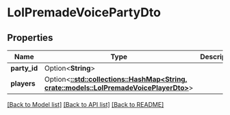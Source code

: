 # LolPremadeVoicePartyDto

## Properties

Name | Type | Description | Notes
------------ | ------------- | ------------- | -------------
**party_id** | Option<**String**> |  | [optional]
**players** | Option<[**::std::collections::HashMap<String, crate::models::LolPremadeVoicePlayerDto>**](LolPremadeVoicePlayerDto.md)> |  | [optional]

[[Back to Model list]](../README.md#documentation-for-models) [[Back to API list]](../README.md#documentation-for-api-endpoints) [[Back to README]](../README.md)


